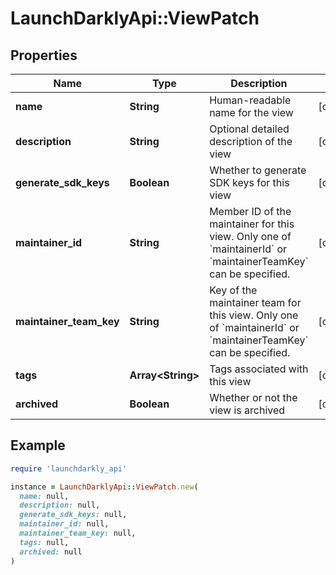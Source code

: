 # LaunchDarklyApi::ViewPatch

## Properties

| Name | Type | Description | Notes |
| ---- | ---- | ----------- | ----- |
| **name** | **String** | Human-readable name for the view | [optional] |
| **description** | **String** | Optional detailed description of the view | [optional] |
| **generate_sdk_keys** | **Boolean** | Whether to generate SDK keys for this view | [optional] |
| **maintainer_id** | **String** | Member ID of the maintainer for this view. Only one of &#x60;maintainerId&#x60; or &#x60;maintainerTeamKey&#x60; can be specified. | [optional] |
| **maintainer_team_key** | **String** | Key of the maintainer team for this view. Only one of &#x60;maintainerId&#x60; or &#x60;maintainerTeamKey&#x60; can be specified. | [optional] |
| **tags** | **Array&lt;String&gt;** | Tags associated with this view | [optional] |
| **archived** | **Boolean** | Whether or not the view is archived | [optional] |

## Example

```ruby
require 'launchdarkly_api'

instance = LaunchDarklyApi::ViewPatch.new(
  name: null,
  description: null,
  generate_sdk_keys: null,
  maintainer_id: null,
  maintainer_team_key: null,
  tags: null,
  archived: null
)
```

